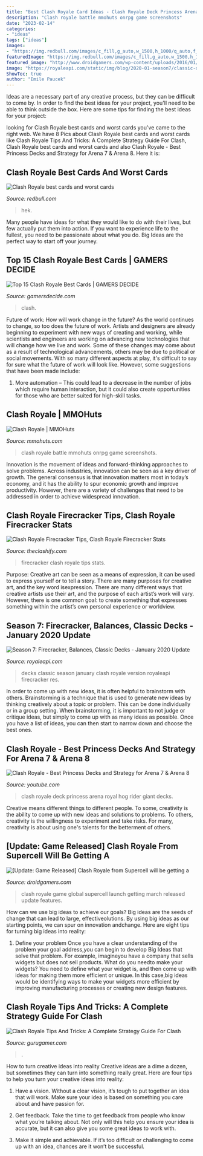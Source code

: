 ```yaml
---
title: "Best Clash Royale Card Ideas - Clash Royale Deck Princess Arena Royal Hog Rider Giant Decks"
description: "Clash royale battle mmohuts onrpg game screenshots"
date: "2023-02-14"
categories:
- "ideas"
tags: ["ideas"]
images:
- "https://img.redbull.com/images/c_fill,g_auto,w_1500,h_1000/q_auto,f_auto/redbullcom/2017/07/26/3b5e5e48-c3e6-46f5-906a-f74133629bd5/best-clash-royale-cards.jpg.jpg"
featuredImage: "https://img.redbull.com/images/c_fill,g_auto,w_1500,h_1000/q_auto,f_auto/redbullcom/2017/07/26/3b5e5e48-c3e6-46f5-906a-f74133629bd5/best-clash-royale-cards.jpg.jpg"
featured_image: "http://www.droidgamers.com/wp-content/uploads/2016/01/Clash-Royale-Android-Game-2.jpg"
image: "https://royaleapi.com/static/img/blog/2020-01-season7/classic-decks-2020-01.png"
ShowToc: true
author: "Emile Paucek"
---
```



Ideas are a necessary part of any creative process, but they can be difficult to come by. In order to find the best ideas for your project, you'll need to be able to think outside the box. Here are some tips for finding the best ideas for your project: 

	

		
looking for Clash Royale best cards and worst cards you've came to the right web. We have 8 Pics about Clash Royale best cards and worst cards like Clash Royale Tips And Tricks: A Complete Strategy Guide For Clash, Clash Royale best cards and worst cards and also Clash Royale - Best Princess Decks and Strategy for Arena 7 &amp; Arena 8. Here it is:
		
    
## Clash Royale Best Cards And Worst Cards

<img loading=lazy src="https://img.redbull.com/images/c_fill,g_auto,w_1500,h_1000/q_auto,f_auto/redbullcom/2017/07/26/3b5e5e48-c3e6-46f5-906a-f74133629bd5/best-clash-royale-cards.jpg.jpg" onerror="this.onerror=null;this.src='https://tse2.mm.bing.net/th?id=OIP.D0OgGFGuIrvzQ_6Efh3xRwHaE8&amp;pid=15.1';" alt="Clash Royale best cards and worst cards">

_Source: redbull.com_

>hek. 

	

Many people have ideas for what they would like to do with their lives, but few actually put them into action. If you want to experience life to the fullest, you need to be passionate about what you do. Big Ideas are the perfect way to start off your journey.

    
## Top 15 Clash Royale Best Cards | GAMERS DECIDE

<img loading=lazy src="https://gamersdecide.com/sites/default/files/authors/u153636/top-15-clash-royale-cards-10.jpg" onerror="this.onerror=null;this.src='https://tse1.mm.bing.net/th?id=OIP.Lir0nEAvpYcxSLmlcN-2xwHaFS&amp;pid=15.1';" alt="Top 15 Clash Royale Best Cards | GAMERS DECIDE">

_Source: gamersdecide.com_

>clash. 

	

Future of work: How will work change in the future?
As the world continues to change, so too does the future of work. Artists and designers are already beginning to experiment with new ways of creating and working, while scientists and engineers are working on advancing new technologies that will change how we live and work. Some of these changes may come about as a result of technological advancements, others may be due to political or social movements. With so many different aspects at play, it's difficult to say for sure what the future of work will look like. However, some suggestions that have been made include: 
1) More automation – This could lead to a decrease in the number of jobs which require human interaction, but it could also create opportunities for those who are better suited for high-skill tasks.

    
## Clash Royale | MMOHuts

<img loading=lazy src="http://cdn.mmohuts.com/wp-content/gallery/clash-royale/Clash-Royale_Battle.jpg" onerror="this.onerror=null;this.src='https://tse1.mm.bing.net/th?id=OIP.y9m0hJhnRlWnfpvnorak_AHaJ4&amp;pid=15.1';" alt="Clash Royale | MMOHuts">

_Source: mmohuts.com_

>clash royale battle mmohuts onrpg game screenshots. 

	

Innovation is the movement of ideas and forward-thinking approaches to solve problems. Across industries, innovation can be seen as a key driver of growth. The general consensus is that innovation matters most in today’s economy, and it has the ability to spur economic growth and improve productivity. However, there are a variety of challenges that need to be addressed in order to achieve widespread innovation.

    
## Clash Royale Firecracker Tips, Clash Royale Firecracker Stats

<img loading=lazy src="https://theclashify.com/wp-content/uploads/2020/01/fire.jpg" onerror="this.onerror=null;this.src='https://tse3.mm.bing.net/th?id=OIP.DxPJj9xbSt2SvgnHdZDzpAHaFE&amp;pid=15.1';" alt="Clash Royale Firecracker Tips, Clash Royale Firecracker Stats">

_Source: theclashify.com_

>firecracker clash royale tips stats. 

	

Purpose:
Creative art can be seen as a means of expression, it can be used to express yourself or to tell a story. There are many purposes for creative art, and the key word isexpression. There are many different ways that creative artists use their art, and the purpose of each artist’s work will vary. However, there is one common goal: to create something that expresses something within the artist’s own personal experience or worldview.

    
## Season 7: Firecracker, Balances, Classic Decks - January 2020 Update

<img loading=lazy src="https://royaleapi.com/static/img/blog/2020-01-season7/classic-decks-2020-01.png" onerror="this.onerror=null;this.src='https://tse4.mm.bing.net/th?id=OIP.ZTYZm0raRLtjgyMpqZMmsQHaEK&amp;pid=15.1';" alt="Season 7: Firecracker, Balances, Classic Decks - January 2020 Update">

_Source: royaleapi.com_

>decks classic season january clash royale version royaleapi firecracker res. 

	

In order to come up with new ideas, it is often helpful to brainstorm with others. Brainstorming is a technique that is used to generate new ideas by thinking creatively about a topic or problem. This can be done individually or in a group setting. When brainstorming, it is important to not judge or critique ideas, but simply to come up with as many ideas as possible. Once you have a list of ideas, you can then start to narrow down and choose the best ones.

    
## Clash Royale - Best Princess Decks And Strategy For Arena 7 &amp; Arena 8

<img loading=lazy src="https://i.ytimg.com/vi/dSP_lhHD-QA/maxresdefault.jpg" onerror="this.onerror=null;this.src='https://tse2.mm.bing.net/th?id=OIP.ASbEBpq1eGYE3Fi7t_v4XQHaEK&amp;pid=15.1';" alt="Clash Royale - Best Princess Decks and Strategy for Arena 7 &amp; Arena 8">

_Source: youtube.com_

>clash royale deck princess arena royal hog rider giant decks. 

	

Creative means different things to different people. To some, creativity is the ability to come up with new ideas and solutions to problems. To others, creativity is the willingness to experiment and take risks. For many, creativity is about using one's talents for the betterment of others.

    
## [Update: Game Released] Clash Royale From Supercell Will Be Getting A

<img loading=lazy src="http://www.droidgamers.com/wp-content/uploads/2016/01/Clash-Royale-Android-Game-2.jpg" onerror="this.onerror=null;this.src='https://tse4.mm.bing.net/th?id=OIP.HV0WrGm06iFMoRsnfIjfgwHaJ4&amp;pid=15.1';" alt="[Update: Game Released] Clash Royale from Supercell will be getting a">

_Source: droidgamers.com_

>clash royale game global supercell launch getting march released update features. 

	

How can we use big ideas to achieve our goals?
Big ideas are the seeds of change that can lead to large, effectiveolutions. By using big ideas as our starting points, we can spur on innovation andchange. Here are eight tips for turning big ideas into reality:
1. Define your problem
Once you have a clear understanding of the problem your goal address,you can begin to develop Big Ideas that solve that problem. For example, imagineyou have a company that sells widgets but does not sell products. What do you needto make your widgets? You need to define what your widget is, and then come up with ideas for making them more efficient or unique. In this case,big ideas would be identifying ways to make your widgets more efficient by improving manufacturing processes or creating new design features.


    
## Clash Royale Tips And Tricks: A Complete Strategy Guide For Clash

<img loading=lazy src="https://img.gurugamer.com/resize/1200x-/2020/05/07/231-2310010-clash-royale-1ba8.jpg" onerror="this.onerror=null;this.src='https://tse1.mm.bing.net/th?id=OIP.P9VWLs2SkCvd4-FeXWkgXgHaEK&amp;pid=15.1';" alt="Clash Royale Tips And Tricks: A Complete Strategy Guide For Clash">

_Source: gurugamer.com_

>. 

	

How to turn creative ideas into reality
Creative ideas are a dime a dozen, but sometimes they can turn into something really great. Here are four tips to help you turn your creative ideas into reality:
1. Have a vision. Without a clear vision, it’s tough to put together an idea that will work. Make sure your idea is based on something you care about and have passion for.

2. Get feedback. Take the time to get feedback from people who know what you’re talking about. Not only will this help you ensure your idea is accurate, but it can also give you some great ideas to work with.

3. Make it simple and achievable. If it’s too difficult or challenging to come up with an idea, chances are it won’t be successful.

